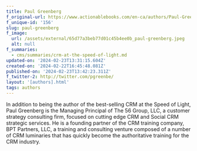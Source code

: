 ```yaml
---
title: Paul Greenberg
f_original-url: https://www.actionablebooks.com/en-ca/authors/Paul-Greenberg/
f_unique-id: '156'
slug: paul-greenberg
f_image:
  url: /assets/external/65d77a3beb77d01c45b4ee0b_paul-greenberg.jpeg
  alt: null
f_summaries:
  - cms/summaries/crm-at-the-speed-of-light.md
updated-on: '2024-02-23T13:31:15.604Z'
created-on: '2024-02-22T16:45:48.081Z'
published-on: '2024-02-23T13:42:23.311Z'
f_twitter-2: http://twitter.com/pgreenbe/
layout: '[authors].html'
tags: authors
---
```


In addition to being the author of the best-selling CRM at the Speed of Light, Paul Greenberg is the Managing Principal of The 56 Group, LLC, a customer strategy consulting firm, focused on cutting edge CRM and Social CRM strategic services. He is a founding partner of the CRM training company, BPT Partners, LLC, a training and consulting venture composed of a number of CRM luminaries that has quickly become the authoritative training for the CRM industry.
